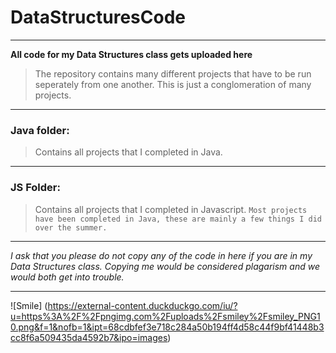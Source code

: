 # DataStructuresCode
***
**All code for my Data Structures class gets uploaded here**

> The repository contains many different projects that have to be run seperately from one another. 
> This is just a conglomeration of many projects. 
***
### Java folder:
> Contains all projects that I completed in Java.
***
### JS Folder:
> Contains all projects that I completed in Javascript.
`Most projects have been completed in Java, these are mainly a few things I did over the summer.`
***
*I ask that you please do not copy any of the code in here if you are in my Data Structures class.*
*Copying me would be considered plagarism and we would both get into trouble.*
***
![Smile] (https://external-content.duckduckgo.com/iu/?u=https%3A%2F%2Fpngimg.com%2Fuploads%2Fsmiley%2Fsmiley_PNG10.png&f=1&nofb=1&ipt=68cdbfef3e718c284a50b194ff4d58c44f9bf41448b3cc8f6a509435da4592b7&ipo=images)

